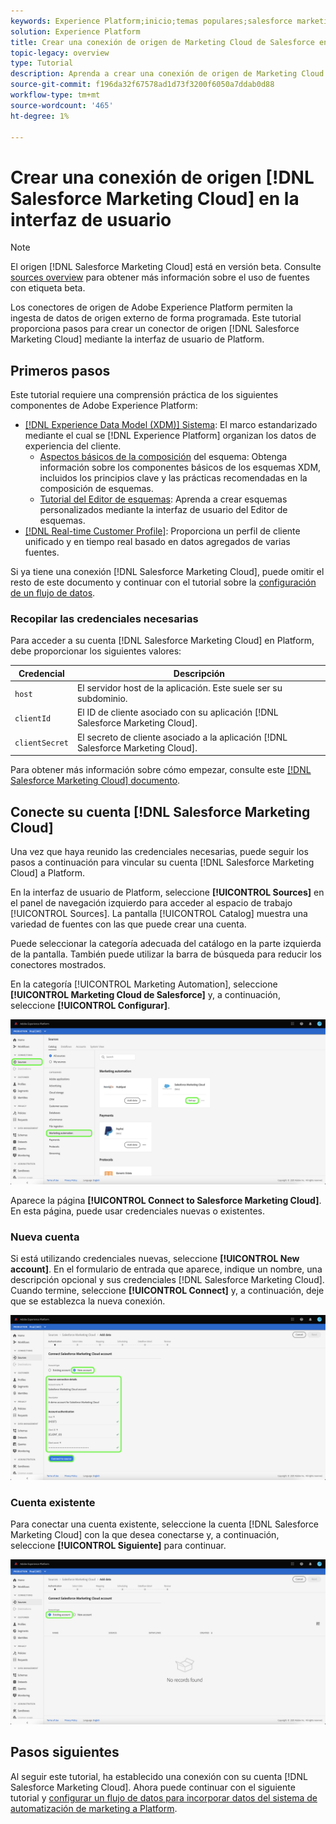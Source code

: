 ```yaml
---
keywords: Experience Platform;inicio;temas populares;salesforce marketing cloud;Salesforce Marketing Cloud
solution: Experience Platform
title: Crear una conexión de origen de Marketing Cloud de Salesforce en la interfaz de usuario
topic-legacy: overview
type: Tutorial
description: Aprenda a crear una conexión de origen de Marketing Cloud de Salesforce mediante la interfaz de usuario de Adobe Experience Platform.
source-git-commit: f196da32f67578ad1d73f3200f6050a7ddab0d88
workflow-type: tm+mt
source-wordcount: '465'
ht-degree: 1%

---
```


# Crear una conexión de origen [!DNL Salesforce Marketing Cloud] en la interfaz de usuario

>[!NOTE]
>
> El origen [!DNL Salesforce Marketing Cloud] está en versión beta. Consulte [sources overview](../../../../home.md#terms-and-conditions) para obtener más información sobre el uso de fuentes con etiqueta beta.

Los conectores de origen de Adobe Experience Platform permiten la ingesta de datos de origen externo de forma programada. Este tutorial proporciona pasos para crear un conector de origen [!DNL Salesforce Marketing Cloud] mediante la interfaz de usuario de Platform.

## Primeros pasos

Este tutorial requiere una comprensión práctica de los siguientes componentes de Adobe Experience Platform:

* [[!DNL Experience Data Model (XDM)] Sistema](../../../../../xdm/home.md): El marco estandarizado mediante el cual se  [!DNL Experience Platform] organizan los datos de experiencia del cliente.
   * [Aspectos básicos de la composición](../../../../../xdm/schema/composition.md) del esquema: Obtenga información sobre los componentes básicos de los esquemas XDM, incluidos los principios clave y las prácticas recomendadas en la composición de esquemas.
   * [Tutorial del Editor de esquemas](../../../../../xdm/tutorials/create-schema-ui.md): Aprenda a crear esquemas personalizados mediante la interfaz de usuario del Editor de esquemas.
* [[!DNL Real-time Customer Profile]](../../../../../profile/home.md): Proporciona un perfil de cliente unificado y en tiempo real basado en datos agregados de varias fuentes.

Si ya tiene una conexión [!DNL Salesforce Marketing Cloud], puede omitir el resto de este documento y continuar con el tutorial sobre la [configuración de un flujo de datos](../../dataflow/marketing-automation.md).

### Recopilar las credenciales necesarias

Para acceder a su cuenta [!DNL Salesforce Marketing Cloud] en Platform, debe proporcionar los siguientes valores:

| Credencial | Descripción |
| ---------- | ----------- |
| `host` | El servidor host de la aplicación. Este suele ser su subdominio. |
| `clientId` | El ID de cliente asociado con su aplicación [!DNL Salesforce Marketing Cloud]. |
| `clientSecret` | El secreto de cliente asociado a la aplicación [!DNL Salesforce Marketing Cloud]. |

Para obtener más información sobre cómo empezar, consulte este [[!DNL Salesforce Marketing Cloud] documento](https://developer.salesforce.com/docs/atlas.en-us.mc-apis.meta/mc-apis/authentication.htm).

## Conecte su cuenta [!DNL Salesforce Marketing Cloud]

Una vez que haya reunido las credenciales necesarias, puede seguir los pasos a continuación para vincular su cuenta [!DNL Salesforce Marketing Cloud] a Platform.

En la interfaz de usuario de Platform, seleccione **[!UICONTROL Sources]** en el panel de navegación izquierdo para acceder al espacio de trabajo [!UICONTROL Sources]. La pantalla [!UICONTROL Catalog] muestra una variedad de fuentes con las que puede crear una cuenta.

Puede seleccionar la categoría adecuada del catálogo en la parte izquierda de la pantalla. También puede utilizar la barra de búsqueda para reducir los conectores mostrados.

En la categoría [!UICONTROL Marketing Automation], seleccione **[!UICONTROL Marketing Cloud de Salesforce]** y, a continuación, seleccione **[!UICONTROL Configurar]**.

![catálogo](../../../../images/tutorials/create/salesforce-marketing-cloud/catalog.png)

Aparece la página **[!UICONTROL Connect to Salesforce Marketing Cloud]**. En esta página, puede usar credenciales nuevas o existentes.

### Nueva cuenta

Si está utilizando credenciales nuevas, seleccione **[!UICONTROL New account]**. En el formulario de entrada que aparece, indique un nombre, una descripción opcional y sus credenciales [!DNL Salesforce Marketing Cloud]. Cuando termine, seleccione **[!UICONTROL Connect]** y, a continuación, deje que se establezca la nueva conexión.

![new](../../../../images/tutorials/create/salesforce-marketing-cloud/new.png)

### Cuenta existente

Para conectar una cuenta existente, seleccione la cuenta [!DNL Salesforce Marketing Cloud] con la que desea conectarse y, a continuación, seleccione **[!UICONTROL Siguiente]** para continuar.

![existente](../../../../images/tutorials/create/salesforce-marketing-cloud/existing.png)

## Pasos siguientes

Al seguir este tutorial, ha establecido una conexión con su cuenta [!DNL Salesforce Marketing Cloud]. Ahora puede continuar con el siguiente tutorial y [configurar un flujo de datos para incorporar datos del sistema de automatización de marketing a Platform](../../dataflow/marketing-automation.md).
